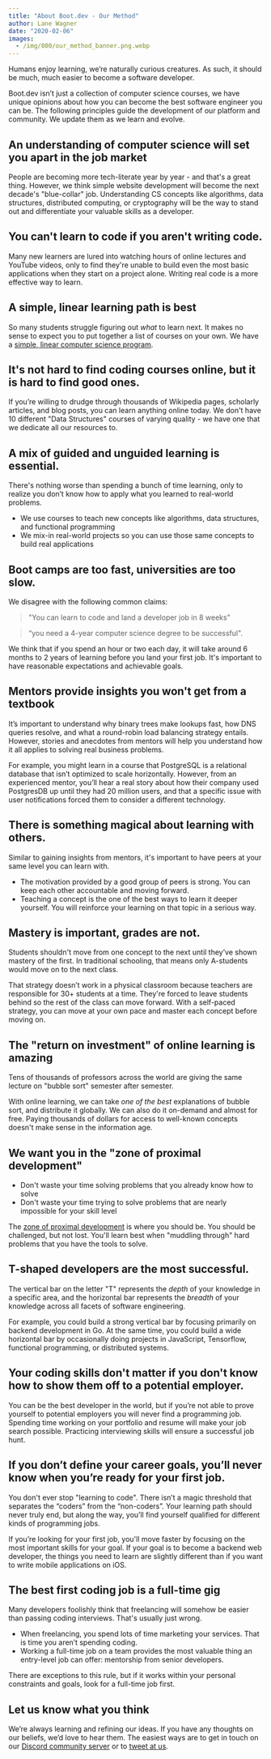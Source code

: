 ```yaml
---
title: "About Boot.dev - Our Method"
author: Lane Wagner
date: "2020-02-06"
images:
  - /img/800/our_method_banner.png.webp
---
```


Humans enjoy learning, we’re naturally curious creatures. As such, it should be much, much easier to become a software developer. 

Boot.dev isn’t just a collection of computer science courses, we have unique opinions about how you can become the best software engineer you can be. The following principles guide the development of our platform and community. We update them as we learn and evolve.

## An understanding of computer science will set you apart in the job market

People are becoming more tech-literate year by year - and that's a great thing. However, we think simple website development will become the next decade's "blue-collar" job. Understanding CS concepts like algorithms, data structures, distributed computing, or cryptography will be the way to stand out and differentiate your valuable skills as a developer.

## You can't learn to code if you aren't writing code.

Many new learners are lured into watching hours of online lectures and YouTube videos, only to find they're unable to build even the most basic applications when they start on a project alone. Writing real code is a more effective way to learn.

## A simple, linear learning path is best

So many students struggle figuring out *what* to learn next. It makes no sense to expect you to put together a list of courses on your own. We have a [simple, linear computer science program](https://github.com/bootdotdev/curriculum). 

## It's not hard to find coding courses online, but it is hard to find good ones.

If you’re willing to drudge through thousands of Wikipedia pages, scholarly articles, and blog posts, you can learn anything online today. We don't have 10 different "Data Structures" courses of varying quality - we have one that we dedicate all our resources to.

## A mix of guided and unguided learning is essential.

There's nothing worse than spending a bunch of time learning, only to realize you don’t know how to apply what you learned to real-world problems.

* We use courses to teach new concepts like algorithms, data structures, and functional programming
* We mix-in real-world projects so you can use those same concepts to build real applications

## Boot camps are too fast, universities are too slow.

We disagree with the following common claims:

> "You can learn to code and land a developer job in 8 weeks”

> “you need a 4-year computer science degree to be successful".

We think that if you spend an hour or two each day, it will take around 6 months to 2 years of learning before you land your first job. It's important to have reasonable expectations and achievable goals.

## Mentors provide insights you won't get from a textbook

It’s important to understand why binary trees make lookups fast, how DNS queries resolve, and what a round-robin load balancing strategy entails. However, stories and anecdotes from mentors will help you understand how it all applies to solving real business problems.

For example, you might learn in a course that PostgreSQL is a relational database that isn’t optimized to scale horizontally. However, from an experienced mentor, you’ll hear a real story about how their company used PostgresDB up until they had 20 million users, and that a specific issue with user notifications forced them to consider a different technology.

## There is something magical about learning with others.

Similar to gaining insights from mentors, it's important to have peers at your same level you can learn with.

* The motivation provided by a good group of peers is strong. You can keep each other accountable and moving forward.
* Teaching a concept is the one of the best ways to learn it deeper yourself. You will reinforce your learning on that topic in a serious way.

## Mastery is important, grades are not.

Students shouldn't move from one concept to the next until they’ve shown mastery of the first. In traditional schooling, that means only A-students would move on to the next class.

That strategy doesn’t work in a physical classroom because teachers are responsible for 30+ students at a time. They're forced to leave students behind so the rest of the class can move forward. With a self-paced strategy, you can move at your own pace and master each concept before moving on.

## The "return on investment" of online learning is amazing

Tens of thousands of professors across the world are giving the same lecture on "bubble sort" semester after semester. 

With online learning, we can take *one of the best* explanations of bubble sort, and distribute it globally. We can also do it on-demand and almost for free. Paying thousands of dollars for access to well-known concepts doesn't make sense in the information age.

## We want you in the "zone of proximal development"

* Don't waste your time solving problems that you already know how to solve
* Don't waste your time trying to solve problems that are nearly impossible for your skill level

The [zone of proximal development](https://en.wikipedia.org/wiki/Zone_of_proximal_development) is where you should be. You should be challenged, but not lost. You'll learn best when "muddling through" hard problems that you have the tools to solve.

## T-shaped developers are the most successful.

The vertical bar on the letter "T" represents the *depth* of your knowledge in a specific area, and the horizontal bar represents the *breadth* of your knowledge across all facets of software engineering.

For example, you could build a strong vertical bar by focusing primarily on backend development in Go. At the same time, you could build a wide horizontal bar by occasionally doing projects in JavaScript, Tensorflow, functional programming, or distributed systems.

## Your coding skills don't matter if you don't know how to show them off to a potential employer.

You can be the best developer in the world, but if you’re not able to prove yourself to potential employers you will never find a programming job. Spending time working on your portfolio and resume will make your job search possible. Practicing interviewing skills will ensure a successful job hunt.

## If you don’t define your career goals, you’ll never know when you’re ready for your first job.

You don't ever stop "learning to code". There isn’t a magic threshold that separates the “coders” from the “non-coders”. Your learning path should never truly end, but along the way, you’ll find yourself qualified for different kinds of programming jobs.

If you’re looking for your first job, you'll move faster by focusing on the most important skills for your goal. If your goal is to become a backend web developer, the things you need to learn are slightly different than if you want to write mobile applications on iOS.

## The best first coding job is a full-time gig

Many developers foolishly think that freelancing will somehow be easier than passing coding interviews. That's usually just wrong.

* When freelancing, you spend lots of time marketing your services. That is time you aren’t spending coding.
* Working a full-time job on a team provides the most valuable thing an entry-level job can offer: mentorship from senior developers.

There are exceptions to this rule, but if it works within your personal constraints and goals, look for a full-time job first.

## Let us know what you think

We’re always learning and refining our ideas. If you have any thoughts on our beliefs, we’d love to hear them. The easiest ways are to get in touch on our [Discord community server](https://discord.gg/EEkFwbv) or to [tweet at us](https://twitter.com/bootdotdev).
